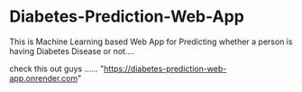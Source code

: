# Diabetes-Prediction-Web-App
This is Machine Learning based Web App for Predicting whether a person is having Diabetes Disease or not....


check this out guys ...... "https://diabetes-prediction-web-app.onrender.com"
